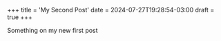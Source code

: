 +++
title = 'My Second Post'
date = 2024-07-27T19:28:54-03:00
draft = true
+++

Something on my new first post
